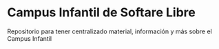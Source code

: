 Campus Infantil de Softare Libre
================================

Repositorio para tener centralizado material, información y más sobre el Campus Infantil
